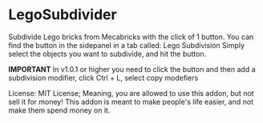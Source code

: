 # LegoSubdivider
Subdivide Lego bricks from Mecabricks with the click of 1 button.
You can find the button in the sidepanel in a tab called: Lego Subdivision
Simply select the objects you want to subdivide, and hit the button.

**IMPORTANT**
In v1.0.1 or higher you need to click the button and then add a subdivision modifier, click Ctrl + L, select copy modefiers

License: MIT License;
  Meaning, you are allowed to use this addon, but not sell it for money! This addon is meant to make people's life easier, and not make them spend money on it.
